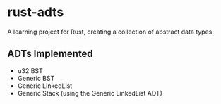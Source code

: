# rust-adts

A learning project for Rust, creating a collection of abstract data types.

## ADTs Implemented
* u32 BST
* Generic BST
* Generic LinkedList
* Generic Stack (using the Generic LinkedList ADT)
